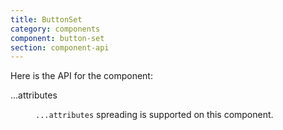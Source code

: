 ```yaml
---
title: ButtonSet
category: components
component: button-set
section: component-api
---
```


Here is the API for the component:

<dl class="dummy-component-props" aria-labelledby="component-api-button-set"><dt>...attributes</dt><dd><p><code class="dummy-code">...attributes</code> spreading is supported on this component.</p></dd></dl>